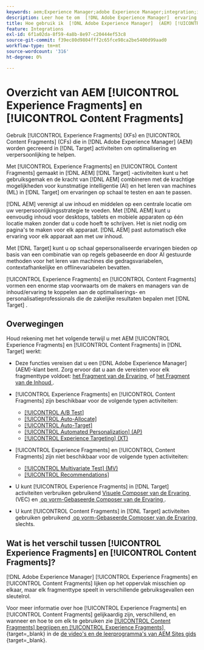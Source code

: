 ```yaml
---
keywords: aem;Experience Manager;adobe Experience Manager;integration;integration;Experience fragments;content fragments
description: Leer hoe te om  [!DNL Adobe Experience Manager]  ervaring en inhoudsfragmenten in  [!DNL Adobe Target]  activiteiten te gebruiken.
title: Hoe gebruik ik  [!DNL Adobe Experience Manager]  (AEM) [!UICONTROL Experience Fragments] en [!UICONTROL Content Fragments]?
feature: Integrations
exl-id: 6f1a02da-8f59-4a8b-8e97-c20444ef53c8
source-git-commit: f39ec80d9804fff2c65fce98ca2be5400d99aad0
workflow-type: tm+mt
source-wordcount: '316'
ht-degree: 0%

---
```


# Overzicht van AEM [!UICONTROL Experience Fragments] en [!UICONTROL Content Fragments]

Gebruik [!UICONTROL Experience Fragments] (XFs) en [!UICONTROL Content Fragments] (CFs) die in [!DNL Adobe Experience Manager] (AEM) worden gecreeerd in [!DNL Target] activiteiten om optimalisering en verpersoonlijking te helpen.

Met [!UICONTROL Experience Fragments] en [!UICONTROL Content Fragments] gemaakt in [!DNL AEM] [!DNL Target] -activiteiten kunt u het gebruiksgemak en de kracht van [!DNL AEM] combineren met de krachtige mogelijkheden voor kunstmatige intelligentie (AI) en het leren van machines (ML) in [!DNL Target] om ervaringen op schaal te testen en aan te passen.

[!DNL AEM] verenigt al uw inhoud en middelen op een centrale locatie om uw verpersoonlijkingsstrategie te voeden. Met [!DNL AEM] kunt u eenvoudig inhoud voor desktops, tablets en mobiele apparaten op één locatie maken zonder dat u code hoeft te schrijven. Het is niet nodig om pagina&#39;s te maken voor elk apparaat. [!DNL AEM] past automatisch elke ervaring voor elk apparaat aan met uw inhoud.

Met [!DNL Target] kunt u op schaal gepersonaliseerde ervaringen bieden op basis van een combinatie van op regels gebaseerde en door AI gestuurde methoden voor het leren van machines die gedragsvariabelen, contextafhankelijke en offlinevariabelen bevatten.

[!UICONTROL Experience Fragments] en [!UICONTROL Content Fragments] vormen een enorme stap voorwaarts om de makers en managers van de inhoud/ervaring te koppelen aan de optimaliserings- en personalisatieprofessionals die de zakelijke resultaten bepalen met [!DNL Target] .

## Overwegingen

Houd rekening met het volgende terwijl u met AEM [!UICONTROL Experience Fragments] en [!UICONTROL Content Fragments] in [!DNL Target] werkt:
* Deze functies vereisen dat u een [!DNL Adobe Experience Manager] (AEM)-klant bent. Zorg ervoor dat u aan de vereisten voor elk fragmenttype voldoet: [&#x200B; het Fragment van de Ervaring &#x200B;](/help/main/c-integrating-target-with-mac/aem/experience-fragments-aem.md#requirements) of [&#x200B; het Fragment van de Inhoud &#x200B;](/help/main/c-integrating-target-with-mac/aem/content-fragments-aem.md#requirements).
* [!UICONTROL Experience Fragments] en [!UICONTROL Content Fragments] zijn beschikbaar voor de volgende typen activiteiten:

   * [[!UICONTROL A/B Test]](/help/main/c-activities/t-test-ab/test-ab.md)
   * [[!UICONTROL Auto-Allocate]](/help/main/c-activities/automated-traffic-allocation/automated-traffic-allocation.md)
   * [[!UICONTROL Auto-Target]](/help/main/c-activities/auto-target/auto-target-to-optimize.md)
   * [[!UICONTROL Automated Personalization] (AP)](/help/main/c-activities/t-automated-personalization/automated-personalization.md)
   * [[!UICONTROL Experience Targeting] (XT)](/help/main/c-activities/t-experience-target/experience-target.md)

* [!UICONTROL Experience Fragments] en [!UICONTROL Content Fragments] zijn niet beschikbaar voor de volgende typen activiteiten:

   * [[!UICONTROL Multivariate Test] (MV)](/help/main/c-activities/c-multivariate-testing/multivariate-testing.md)
   * [[!UICONTROL Recommendations]](/help/main/c-recommendations/recommendations.md)

* U kunt [!UICONTROL Experience Fragments] in [!DNL Target] activiteiten verbruiken gebruikend [&#x200B; Visuele Composer van de Ervaring &#x200B;](/help/main/c-experiences/c-visual-experience-composer/visual-experience-composer.md) (VEC) en [&#x200B; op vorm-Gebaseerde Composer van de Ervaring &#x200B;](/help/main/c-experiences/form-experience-composer.md).
* U kunt [!UICONTROL Content Fragments] in [!DNL Target] activiteiten gebruiken gebruikend [&#x200B; op vorm-Gebaseerde Composer van de Ervaring &#x200B;](/help/main/c-experiences/form-experience-composer.md) slechts.

## Wat is het verschil tussen [!UICONTROL Experience Fragments] en [!UICONTROL Content Fragments]?

[!DNL Adobe Experience Manager] [!UICONTROL Experience Fragments] en [!UICONTROL Content Fragments] lijken op het oppervlak misschien op elkaar, maar elk fragmenttype speelt in verschillende gebruiksgevallen een sleutelrol.

Voor meer informatie over hoe [!UICONTROL Experience Fragments] en [!UICONTROL Content Fragments] gelijkaardig zijn, verschillend, en wanneer en hoe te om elk te gebruiken zie [&#x200B; [!UICONTROL Content Fragments] begrijpen en [!UICONTROL Experience Fragments] &#x200B;](https://experienceleague.adobe.com/docs/experience-manager-learn/sites/content-fragments/understand-content-fragments-and-experience-fragments.html?lang=nl-NL){target=_blank} in de [&#x200B; de video&#39;s en de leerprogramma&#39;s van AEM Sites gids &#x200B;](https://experienceleague.adobe.com/docs/experience-manager-learn/sites/overview.html?lang=nl-NL){target=_blank}.
